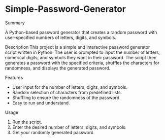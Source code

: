 # Simple-Password-Generator
Summary

A Python-based password generator that creates a random password with user-specified numbers of letters, digits, and symbols.

Description
This project is a simple and interactive password generator script written in Python. The user is prompted to input the number of letters, numerical digits, and symbols they want in their password. The script then generates a password with the specified criteria, shuffles the characters for randomness, and displays the generated password.

Features
- User input for the number of letters, digits, and symbols.
- Random selection of characters from predefined lists.
- Shuffling to ensure the randomness of the password.
- Easy to run and understand.

Usage
1. Run the script.
2. Enter the desired number of letters, digits, and symbols.
3. Get your randomly generated password.
